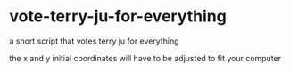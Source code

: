 # vote-terry-ju-for-everything
a short script that  votes terry ju for everything


the x and y initial coordinates will have to be adjusted to fit your computer
